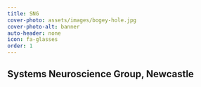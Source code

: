 ```yaml
---
title: SNG
cover-photo: assets/images/bogey-hole.jpg
cover-photo-alt: banner
auto-header: none
icon: fa-glasses
order: 1
---
```


## **Systems Neuroscience Group, Newcastle**
